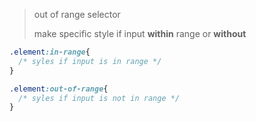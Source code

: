 > out of range selector
> 
> make specific style if input **within** range or **without**

```css
.element:in-range{
  /* syles if input is in range */
}

.element:out-of-range{
  /* syles if input is not in range */
}

```
